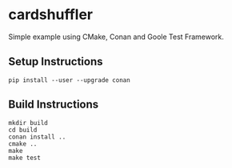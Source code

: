 # cardshuffler
Simple example using CMake, Conan and Goole Test Framework.

## Setup Instructions

```shell
pip install --user --upgrade conan
```

## Build Instructions

```shell
mkdir build
cd build
conan install ..
cmake ..
make
make test
```
